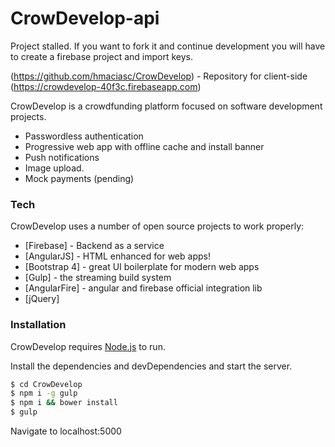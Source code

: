 # CrowDevelop-api

Project stalled. If you want to fork it and continue development you will have to create a firebase project and import keys.

(https://github.com/hmaciasc/CrowDevelop) - Repository for client-side
(https://crowdevelop-40f3c.firebaseapp.com)

CrowDevelop is a crowdfunding platform focused on software development projects.

  - Passwordless authentication
  - Progressive web app with offline cache and install banner
  - Push notifications
  - Image upload.
  - Mock payments (pending)

### Tech

CrowDevelop uses a number of open source projects to work properly:

* [Firebase] - Backend as a service
* [AngularJS] - HTML enhanced for web apps!
* [Bootstrap 4] - great UI boilerplate for modern web apps
* [Gulp] - the streaming build system
* [AngularFire] - angular and firebase official integration lib
* [jQuery]


### Installation

CrowDevelop requires [Node.js](https://nodejs.org/) to run.

Install the dependencies and devDependencies and start the server.

```sh
$ cd CrowDevelop
$ npm i -g gulp
$ npm i && bower install
$ gulp
```

Navigate to localhost:5000
